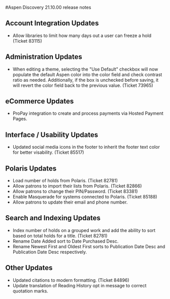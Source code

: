 #Aspen Discovery 21.10.00 release notes

## Account Integration Updates
- Allow libraries to limit how many days out a user can freeze a hold (Ticket 83115)

## Administration Updates
- When editing a theme, selecting the "Use Default" checkbox will now populate the default Aspen color into the color field and check contrast ratio as needed. Additionally, if the box is unchecked before saving, it will revert the color field back to the previous value. (Ticket 73965)

## eCommerce Updates
- ProPay integration to create and process payments via Hosted Payment Pages. 

## Interface / Usability Updates
- Updated social media icons in the footer to inherit the footer text color for better visability. (Ticket 85517)

## Polaris Updates
- Load number of holds from Polaris. (Ticket 82781)
- Allow patrons to import their lists from Polaris. (Ticket 82866)
- Allow patrons to change their PIN/Password. (Ticket 83381)
- Enable Masquerade for systems connected to Polaris. (Ticket 85188)
- Allow patrons to update their email and phone number. 

## Search and Indexing Updates
- Index number of holds on a grouped work and add the ability to sort based on total holds for a title. (Ticket 82781)
- Rename Date Added sort to Date Purchased Desc. 
- Rename Newest First and Oldest First sorts to Publication Date Desc and Publication Date Desc respectively. 

## Other Updates
- Updated citations to modern formatting. (Ticket 84896)
- Update translation of Reading History opt in message to correct quotation marks. 

